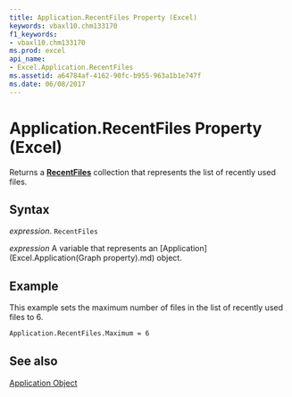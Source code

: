 ```yaml
---
title: Application.RecentFiles Property (Excel)
keywords: vbaxl10.chm133170
f1_keywords:
- vbaxl10.chm133170
ms.prod: excel
api_name:
- Excel.Application.RecentFiles
ms.assetid: a64784af-4162-90fc-b955-963a1b1e747f
ms.date: 06/08/2017
---
```



# Application.RecentFiles Property (Excel)

Returns a  **[RecentFiles](Excel.RecentFiles.md)** collection that represents the list of recently used files.


## Syntax

 _expression_. `RecentFiles`

 _expression_ A variable that represents an [Application](Excel.Application(Graph property).md) object.


## Example

This example sets the maximum number of files in the list of recently used files to 6.


```vb
Application.RecentFiles.Maximum = 6
```


## See also


[Application Object](Excel.Application(object).md)

